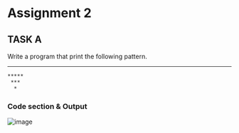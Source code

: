 # Assignment 2

## TASK A

Write a program that print the following pattern.

   *******
    *****
     ***
      *
      
### Code section & Output


![image](https://user-images.githubusercontent.com/116801554/198552899-f9375d53-c871-4316-a205-0916b215479e.png)

